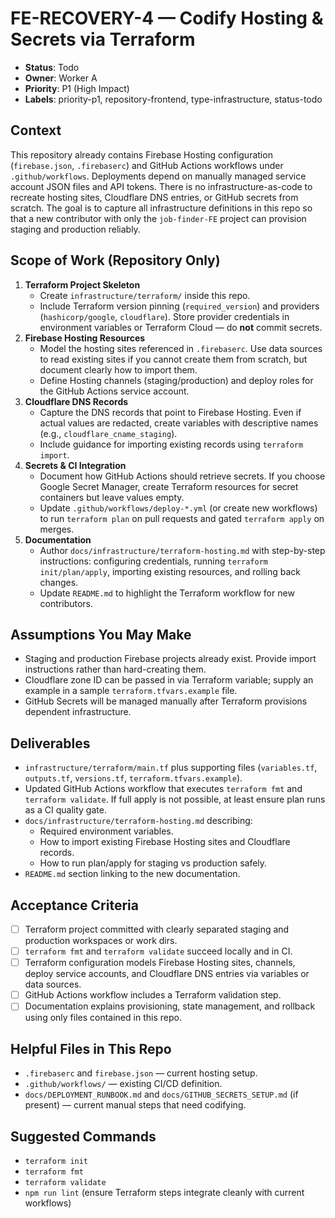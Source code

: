 # FE-RECOVERY-4 — Codify Hosting & Secrets via Terraform

- **Status**: Todo
- **Owner**: Worker A
- **Priority**: P1 (High Impact)
- **Labels**: priority-p1, repository-frontend, type-infrastructure, status-todo

## Context

This repository already contains Firebase Hosting configuration (`firebase.json`, `.firebaserc`) and GitHub Actions workflows under `.github/workflows`. Deployments depend on manually managed service account JSON files and API tokens. There is no infrastructure-as-code to recreate hosting sites, Cloudflare DNS entries, or GitHub secrets from scratch. The goal is to capture all infrastructure definitions in this repo so that a new contributor with only the `job-finder-FE` project can provision staging and production reliably.

## Scope of Work (Repository Only)

1. **Terraform Project Skeleton**
   - Create `infrastructure/terraform/` inside this repo.
   - Include Terraform version pinning (`required_version`) and providers (`hashicorp/google`, `cloudflare`). Store provider credentials in environment variables or Terraform Cloud — do **not** commit secrets.
2. **Firebase Hosting Resources**
   - Model the hosting sites referenced in `.firebaserc`. Use data sources to read existing sites if you cannot create them from scratch, but document clearly how to import them.
   - Define Hosting channels (staging/production) and deploy roles for the GitHub Actions service account.
3. **Cloudflare DNS Records**
   - Capture the DNS records that point to Firebase Hosting. Even if actual values are redacted, create variables with descriptive names (e.g., `cloudflare_cname_staging`).
   - Include guidance for importing existing records using `terraform import`.
4. **Secrets & CI Integration**
   - Document how GitHub Actions should retrieve secrets. If you choose Google Secret Manager, create Terraform resources for secret containers but leave values empty.
   - Update `.github/workflows/deploy-*.yml` (or create new workflows) to run `terraform plan` on pull requests and gated `terraform apply` on merges.
5. **Documentation**
   - Author `docs/infrastructure/terraform-hosting.md` with step-by-step instructions: configuring credentials, running `terraform init/plan/apply`, importing existing resources, and rolling back changes.
   - Update `README.md` to highlight the Terraform workflow for new contributors.

## Assumptions You May Make

- Staging and production Firebase projects already exist. Provide import instructions rather than hard-creating them.
- Cloudflare zone ID can be passed in via Terraform variable; supply an example in a sample `terraform.tfvars.example` file.
- GitHub Secrets will be managed manually after Terraform provisions dependent infrastructure.

## Deliverables

- `infrastructure/terraform/main.tf` plus supporting files (`variables.tf`, `outputs.tf`, `versions.tf`, `terraform.tfvars.example`).
- Updated GitHub Actions workflow that executes `terraform fmt` and `terraform validate`. If full apply is not possible, at least ensure plan runs as a CI quality gate.
- `docs/infrastructure/terraform-hosting.md` describing:
  - Required environment variables.
  - How to import existing Firebase Hosting sites and Cloudflare records.
  - How to run plan/apply for staging vs production safely.
- `README.md` section linking to the new documentation.

## Acceptance Criteria

- [ ] Terraform project committed with clearly separated staging and production workspaces or work dirs.
- [ ] `terraform fmt` and `terraform validate` succeed locally and in CI.
- [ ] Terraform configuration models Firebase Hosting sites, channels, deploy service accounts, and Cloudflare DNS entries via variables or data sources.
- [ ] GitHub Actions workflow includes a Terraform validation step.
- [ ] Documentation explains provisioning, state management, and rollback using only files contained in this repo.

## Helpful Files in This Repo

- `.firebaserc` and `firebase.json` — current hosting setup.
- `.github/workflows/` — existing CI/CD definition.
- `docs/DEPLOYMENT_RUNBOOK.md` and `docs/GITHUB_SECRETS_SETUP.md` (if present) — current manual steps that need codifying.

## Suggested Commands

- `terraform init`
- `terraform fmt`
- `terraform validate`
- `npm run lint` (ensure Terraform steps integrate cleanly with current workflows)
